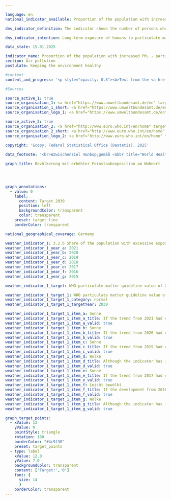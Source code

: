 ```yaml
---

language: en        
national_indicator_available: Proportion of the population with increased <abbr title="Particulate matter (diameter smaller than 2.5&nbsp;micrometers)" tabindex="0">PM₂.₅</abbr> particulate matter exposure        

dns_indicator_definition: The indicator shows the number of persons who are exposed at their place of residence to an annual average of more than 20&nbsp;micrograms (<abbr title="Micrograms" tabindex="0">µg</abbr>) of <abbr title="Particulate matter (diameter smaller than 10&nbsp;micrometers)" tabindex="0">PM₁₀</abbr> particulate matter (dust particles with a diameter less than 10&nbsp;<abbr title="Micrometer" tabindex="0">µm</abbr>) per cubic metre (<abbr title="Cubic metre" tabindex="0">m³</abbr>) of air (only background pollution, without local sources).        

dns_indicator_intention: Long-term exposure of humans to particulate matter is especially liable to lead to health problems such as respiratory and cardiovascular disorders as well as increasing the risk of type-2&nbsp;diabetes and neurodegenerative diseases. To better protect their health, by the year 2030&nbsp;it should consequently be achieved that nobody will be exposed to an annual mean of more than 20&nbsp;micrograms (<abbr title="Micrograms" tabindex="0">µg</abbr>) of particulate matter <abbr title="Particulate matter (diameter smaller than 10&nbsp;micrometers)" tabindex="0">PM₁₀</abbr> per cubic metre (<abbr title="Cubic metre" tabindex="0">m³</abbr>) of air at their place of residence. The guideline value of 20&nbsp;<abbr title="Micrograms per cubic metre" tabindex="0">µg/m³</abbr> corresponds to the level recommended by the World Health Organization and is far more stringent than the 40&nbsp;<abbr title="Micrograms" tabindex="0">µg</abbr> annual mean ceiling that applies in the <abbr title="European Union" tabindex="0">EU</abbr>. On 26&nbsp;October 2022, the European commission proposed amendments to the air quality directive (LQ-RL), such that in the future, boundary values should adjust to the updated guidelines by the World Health Organization published in September 2021. The proposal from the commission is currently debated on European level. The indicator and the targets will be updated accordingly for the 2024&nbsp;report.        

data_state: 15.01.2025        

indicator_name: Proportion of the population with increased PM₂.₅ particulate matter exposure        
section: Air pollution        
postulate: Keeping the environment healthy        

#content         
content_and_progress: '<p style="opacity: 0.5"><b>Text from the <a href="https://dns-indikatoren.de/assets/Publikationen/Indikatorenberichte/2022.pdf">Indicator Report 2022&nbsp;</a></b><br><br>Direct sources of particulate matter are the industrial generation of energy and heat, agriculture, road traffic and heating, particularly with solid fuels and more especially with wood in household fireplaces or stoves. Particulate matter, however, can also occur through the formation of secondary particles as a result of chemical reactions with precursors such as sulphur oxide, nitrogen oxides, ammonia and organic carbon.<br><br>The particulate matter (<abbr title="Particulate matter (diameter smaller than 10&nbsp;micrometers)" tabindex="0">PM₁₀</abbr>) contained in the air is measured at a total of more than 370&nbsp;air monitoring sites in both metropolitan and rural areas of Germany. For methodological reasons, the indicator is based only on the readings from the monitoring sites that are not exposed to direct particulate emissions from traffic or to any other significant local sources, because these measure only high localised concentrations (hot spots) and not area-wide particulate air pollution. From a combination of model results with the measured monitoring data on background concentrations, the particulate concentrations for the whole area of Germany are obtained. These concentrations are combined with information on population distribution to determine the number of persons who are exposed to annual mean particulate pollution of more than 20&nbsp;micrograms per cubic metre of air at their place of residence. Rather than indicating nationwide compliance with the guideline value, the indicator merely shows that the value is not exceeded at the population’s places of residence. Neither does it give any indication of the exposure level of the population in total nor its variation in the course of the year. Since the modelled calculation is based only on measuring stations that are not exposed to direct particular matter emissions from local sources, it may well be assumed that the indicator underestimates the level of pollution. In addition, this indicator makes no provision for the separate analysis of pollution caused by finer particulate matter particles (<abbr title="Particulate matter (diameter smaller than 2.5&nbsp;micrometers)" tabindex="0">PM₂.₅</abbr> and <abbr title="Particulate matter (diameter smaller than 0.1&nbsp;micrometers)" tabindex="0">PM₀,₁</abbr>).<br><br>The last few years from 2007&nbsp;to 2020&nbsp;have seen a significant reduction in particulate matter pollution caused by <abbr title="Particulate matter (diameter smaller than 10&nbsp;micrometers)" tabindex="0">PM₁₀</abbr>. While in 2007&nbsp;the average pollution exposure of the population was still 18.9&nbsp;<abbr title="Micrograms" tabindex="0">µg</abbr> per <abbr title="Cubic metre" tabindex="0">m³</abbr> of air, in 2020&nbsp;it was just 12.3&nbsp;<abbr title="Micrograms" tabindex="0">µg</abbr> per <abbr title="Cubic metre" tabindex="0">m³</abbr>. During the same period, the number of people exposed to an annual average of more than 20&nbsp;µg <abbr title="Particulate matter (diameter smaller than 10&nbsp;micrometers)" tabindex="0">PM₁₀</abbr> per <abbr title="Cubic metre" tabindex="0">m³</abbr> of air at their place of residence has also fallen considerably&nbsp;–&nbsp;from around 29.7&nbsp;million people in 2007&nbsp;to only around 400,000&nbsp;people in 2020.<br><br>Weather also influences the measurements of airborne particulate matter. Part of the reason for the sharp drop in 2011&nbsp;and subsequent years is presumably that there were relatively few instances of temperature inversion in the winter months, although that curve has flattened out since 2015. Depending on wind speed, direction and air temperature, particulate matter may be transported into other regions and countries or else, during inversions, may become more concentrated at its place of origin.<br><br>If the average development of the past few years continues, it is likely that the achieved target of exposing the population nationwide to a background particulate matter pollution of less than 20&nbsp;micrograms per cubic meter of air on an annual average can be sustained.</p>'                

#Sources        

source_active_1: true
source_organisation_1: <a href="https://www.umweltbundesamt.de/en" target="_blank" onclick="return confirm_alert('the German Environment Agency', 'En')">German Environment Agency</a>
source_organisation_1_short: <a href="https://www.umweltbundesamt.de/en" target="_blank" onclick="return confirm_alert('the German Environment Agency', 'En')">German Environment Agency</a>
source_organisation_logo_1: <a href="https://www.umweltbundesamt.de/en" target="_blank" onclick="return confirm_alert('the German Environment Agency', 'En')"><img src="https://dnsTestEnvironment.github.io/site/public/OrgImgEn/uba.png" alt="German Environment Agency" title=" Click here to visit the homepage of the organizationGerman Environment Agency" style="height:60px; width:148px; border:transparent"/></a>

source_active_2: true
source_organisation_2: <a href="http://www.euro.who.int/en/home" target="_blank" onclick="return confirm_alert('the World Health Organization', 'En')">World Health Organization</a>
source_organisation_2_short: <a href="http://www.euro.who.int/en/home" target="_blank" onclick="return confirm_alert('the World Health Organization', 'En')">World Health Organization</a>
source_organisation_logo_2: <a href="http://www.euro.who.int/en/home" target="_blank" onclick="return confirm_alert('the World Health Organization', 'En')"><img src="https://dnsTestEnvironment.github.io/site/public/OrgImgEn/who.png" alt="World Health Organization" title=" Click here to visit the homepage of the organizationWorld Health Organization" style="height:60px; width:148px; border:transparent"/></a>
        
copyright: '&copy; Federal Statistical Office (Destatis), 2025'        

data_footnote: '<br>WZwischenziel 4&nbsp;gemäß <abbr title="World Health Organization" tabindex="0">WHO</abbr> Air Quality Guidelnes 2021: 10&nbsp;Mikrogramm pro Kubikmeter im Jahresmittel.'        

graph_title: Bevölkerung mit erhöhter Feinstaubexposition am Wohnort        

        


graph_annotations:
  - value: 0
    label:
      content: Target 2030
      position: left
      backgroundColor: transparent
      color: transparent
    preset: target_line
    borderColor: transparent                

national_geographical_coverage: Germany        

weather_indicator_1: 3.2.b Share of the population with excessive exposure to PM₁₀
weather_indicator_1_year_a: 2021
weather_indicator_1_year_b: 2020
weather_indicator_1_year_c: 2019
weather_indicator_1_year_d: 2018
weather_indicator_1_year_e: 2017
weather_indicator_1_year_f: 2016
weather_indicator_1_year_g: 2015

weather_indicator_1_target: WHO particulate matter guideline value of 20&nbsp;micrograms/cubic metre for <abbr title="Particulate matter (diameter smaller than 10&nbsp;micrometers)" tabindex="0">PM₁₀</abbr> to be adhered to as widely as possible by 2030

weather_indicator_1_target_1: WHO particulate matter guideline value of 20&nbsp;micrograms/cubic metre for <abbr title="Particulate matter (diameter smaller than 10&nbsp;micrometers)" tabindex="0">PM₁₀</abbr> to be adhered to as widely as possible by 2030
weather_indicator_1_target_1_category: normal
weather_indicator_1_target_1_targetYear: 2030

weather_indicator_1_target_1_item_a: Sonne
weather_indicator_1_target_1_item_a_title: If the trend from 2021 had continued, the target value would have been reached or missed by less than 5% of the difference between the target value and the value at that time.
weather_indicator_1_target_1_item_a_valid: true
weather_indicator_1_target_1_item_b: Sonne
weather_indicator_1_target_1_item_b_title: If the trend from 2020 had continued, the target value would have been reached or missed by less than 5% of the difference between the target value and the value at that time.
weather_indicator_1_target_1_item_b_valid: true
weather_indicator_1_target_1_item_c: Sonne
weather_indicator_1_target_1_item_c_title: If the trend from 2019 had continued, the target value would have been reached or missed by less than 5% of the difference between the target value and the value at that time.
weather_indicator_1_target_1_item_c_valid: true
weather_indicator_1_target_1_item_d: Wolke
weather_indicator_1_target_1_item_d_title: Although the indicator has in 2018 been moving in the desired direction toward the target, if the trend had to continued, the target would have been missed in the target year by more than 20% of the difference between the target value and the value at that time.
weather_indicator_1_target_1_item_d_valid: true
weather_indicator_1_target_1_item_e: Sonne
weather_indicator_1_target_1_item_e_title: If the trend from 2017 had continued, the target value would have been reached or missed by less than 5% of the difference between the target value and the value at that time.
weather_indicator_1_target_1_item_e_valid: true
weather_indicator_1_target_1_item_f: Leicht bewölkt
weather_indicator_1_target_1_item_f_title: If the development from 2016 had continued, the target had been missed by at least 5&nbsp;documentat%, but by a maximum of 20&nbsp;% of the difference between the target value and the value at that time.
weather_indicator_1_target_1_item_f_valid: true
weather_indicator_1_target_1_item_g: Wolke
weather_indicator_1_target_1_item_g_title: Although the indicator has in 2015 been moving in the desired direction toward the target, if the trend had to continued, the target would have been missed in the target year by more than 20% of the difference between the target value and the value at that time.
weather_indicator_1_target_1_item_g_valid: true        

graph_target_points:
  - xValue: 12
    yValue: 0
    pointStyle: triangle
    rotation: 180
    borderColor: "#4c9f38"
    preset: target_points
  - type: label
    xValue: 12.0
    yValue: 7.0
    backgroundColor: transparent
    content: ['Target:','0']
    font: {
      size: 14
      }
    borderColor: transparent        
---
```


